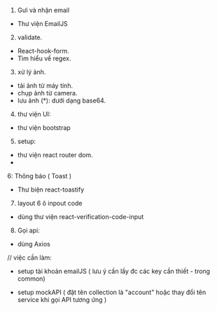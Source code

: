 1. Gưi và nhận email 

- Thư viện EmailJS

2. validate.

- React-hook-form.
- Tìm hiểu về regex.

3. xử lý ảnh.

- tải ảnh từ máy tính.
- chụp ảnh từ camera.
- lưu ảnh (*): dưới dạng base64.

4. thư viện UI:
- thư viện bootstrap

5. setup:

- thư viện react router dom.
- 

6: Thông báo ( Toast )
- Thư biện react-toastify

7. layout 6 ô inpout code

- dùng thư viện react-verification-code-input


8. Gọi api: 
- dùng Axios


// việc cần làm: 

- setup tài khoản emailJS ( lưu ý cần lấy đc các key cần thiết - trong common)

- setup mockAPI ( đặt tên collection là "account" hoặc thay đổi tên service khi gọi API tương ứng )